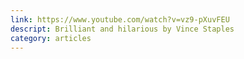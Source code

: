 ```yaml
---
link: https://www.youtube.com/watch?v=vz9-pXuvFEU
descript: Brilliant and hilarious by Vince Staples 
category: articles
---
```

